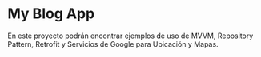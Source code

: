 # My Blog App

En este proyecto podrán encontrar ejemplos de uso de MVVM, Repository Pattern, Retrofit y Servicios de Google para Ubicación y Mapas. 

